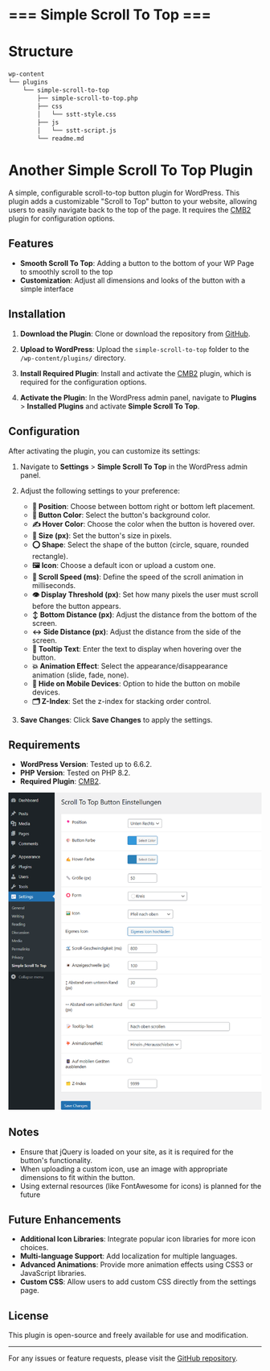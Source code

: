 
# === Simple Scroll To Top ===

# Structure

```
wp-content
└── plugins
    └── simple-scroll-to-top
        ├── simple-scroll-to-top.php
        ├── css
        │   └── sstt-style.css
        ├── js
        │   └── sstt-script.js
        └── readme.md
```

# Another Simple Scroll To Top Plugin

A simple, configurable scroll-to-top button plugin for WordPress. This plugin adds a customizable "Scroll to Top" button to your website, allowing users to easily navigate back to the top of the page. It requires the [CMB2](https://wordpress.org/plugins/cmb2/) plugin for configuration options.

## Features

- **Smooth Scroll To Top**: Adding a button to the bottom of your WP Page to smoothly scroll to the top
- **Customization**: Adjust all dimensions and looks of the button with a simple interface

## Installation

1. **Download the Plugin**: Clone or download the repository from [GitHub](https://github.com/bugsplat404/wp-plugin-sstt).

2. **Upload to WordPress**: Upload the `simple-scroll-to-top` folder to the `/wp-content/plugins/` directory.

3. **Install Required Plugin**: Install and activate the [CMB2](https://wordpress.org/plugins/cmb2/) plugin, which is required for the configuration options.

4. **Activate the Plugin**: In the WordPress admin panel, navigate to **Plugins** > **Installed Plugins** and activate **Simple Scroll To Top**.

## Configuration

After activating the plugin, you can customize its settings:

1. Navigate to **Settings** > **Simple Scroll To Top** in the WordPress admin panel.

2. Adjust the following settings to your preference:

   - **📍 Position**: Choose between bottom right or bottom left placement.
   - **🎨 Button Color**: Select the button's background color.
   - **✍️ Hover Color**: Choose the color when the button is hovered over.
   - **📏 Size (px)**: Set the button's size in pixels.
   - **⭕ Shape**: Select the shape of the button (circle, square, rounded rectangle).
   - **🖼️ Icon**: Choose a default icon or upload a custom one.
   - **🛫 Scroll Speed (ms)**: Define the speed of the scroll animation in milliseconds.
   - **👁️ Display Threshold (px)**: Set how many pixels the user must scroll before the button appears.
   - **↕️ Bottom Distance (px)**: Adjust the distance from the bottom of the screen.
   - **↔️ Side Distance (px)**: Adjust the distance from the side of the screen.
   - **📝 Tooltip Text**: Enter the text to display when hovering over the button.
   - **💥 Animation Effect**: Select the appearance/disappearance animation (slide, fade, none).
   - **📱 Hide on Mobile Devices**: Option to hide the button on mobile devices.
   - **🗂️ Z-Index**: Set the z-index for stacking order control.

3. **Save Changes**: Click **Save Changes** to apply the settings.

## Requirements

- **WordPress Version**: Tested up to 6.6.2.
- **PHP Version**: Tested on PHP 8.2.
- **Required Plugin**: [CMB2](https://wordpress.org/plugins/cmb2/).


![Config Image](https://github.com/bugsplat404/wp-plugin-sstt/blob/main/doc-img.png "Config Image")


## Notes

- Ensure that jQuery is loaded on your site, as it is required for the button's functionality.
- When uploading a custom icon, use an image with appropriate dimensions to fit within the button.
- Using external resources (like FontAwesome for icons) is planned for the future

## Future Enhancements

- **Additional Icon Libraries**: Integrate popular icon libraries for more icon choices.
- **Multi-language Support**: Add localization for multiple languages.
- **Advanced Animations**: Provide more animation effects using CSS3 or JavaScript libraries.
- **Custom CSS**: Allow users to add custom CSS directly from the settings page.

## License

This plugin is open-source and freely available for use and modification.

---

For any issues or feature requests, please visit the [GitHub repository](https://github.com/bugsplat404/wp-plugin-sstt).
